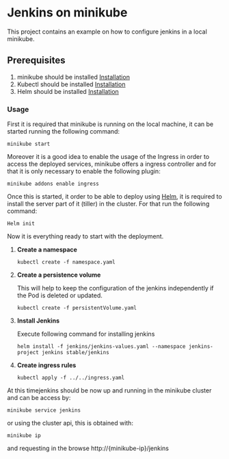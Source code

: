 # Jenkins on minikube
This project contains an example on how to configure jenkins in a local minikube.

## Prerequisites
1. minikube should be installed [Installation](https://kubernetes.io/docs/setup/minikube/#installation)
2. Kubectl should be installed [Installation](https://kubernetes.io/docs/tasks/tools/install-kubectl/)
3. Helm should be installed [Installation](https://docs.helm.sh/using_helm/)


### Usage
First it is required that minikube is running on the local machine, it can be started running the following command:
```
minikube start
```
Moreover it is a good idea to enable the usage of the Ingress in order to access the deployed services, minikube offers a ingress controller and for that it is only necessary to enable the following plugin:
```
minikube addons enable ingress
```
Once this is started, it order to be able to deploy using  [Helm](https://docs.helm.sh/), it is required to install the server part of it (tiller) in the cluster. For that run the following command:
```
Helm init
```
Now it is everything ready to start with the deployment.

1. **Create a namespace**
    ```
    kubectl create -f namespace.yaml
    ```
2. **Create a persistence volume**

    This will help to keep the configuration of the jenkins independently if the Pod is deleted or updated.
    ```
    kubectl create -f persistentVolume.yaml
    ```
3. **Install Jenkins**

   Execute following command for installing jenkins
    ```
    helm install -f jenkins/jenkins-values.yaml --namespace jenkins-project jenkins stable/jenkins
    ```
4. **Create ingress rules**
    ```
    kubectl apply -f ../../ingress.yaml 
    ```
At this timejenkins  should be now up and running in the minikube cluster and can be access by:
```
minikube service jenkins
```
or
using the cluster api, this is obtained with:
```
minikube ip
```
and requesting in the browse http://{minikube-ip}/jenkins